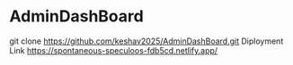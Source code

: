 # AdminDashBoard
git clone https://github.com/keshav2025/AdminDashBoard.git
Diployment Link https://spontaneous-speculoos-fdb5cd.netlify.app/
